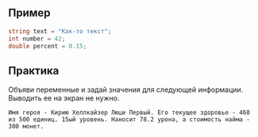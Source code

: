 ## Пример
```cs
string text = "Как-то текст";
int number = 42;
double percent = 0.15;
```

## Практика
Объяви переменные и задай значения для следующей информации. Выводить ее на экран не нужно.

```
Имя героя - Кирию Хеллкайзер Люци Первый. Его текущее здоровье - 468 из 500 единиц. 15ый уровень. Наносит 78.2 урона, а стоимость найма - 300 монет.
```

